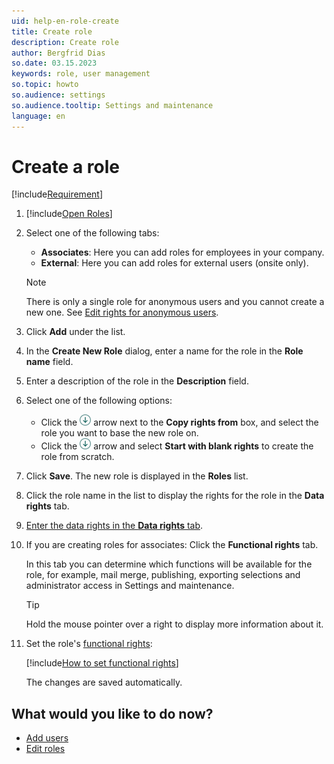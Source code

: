 ```yaml
---
uid: help-en-role-create
title: Create role
description: Create role
author: Bergfrid Dias
so.date: 03.15.2023
keywords: role, user management
so.topic: howto
so.audience: settings
so.audience.tooltip: Settings and maintenance
language: en
---
```


# Create a role

[!include[Requirement](../includes/note-anon-req.md)]

1. [!include[Open Roles](includes/open-roles.md)]

2. Select one of the following tabs:

    * **Associates**: Here you can add roles for employees in your company.
    * **External**:  Here you can add roles for external users (onsite only).

    > [!NOTE]
    > There is only a single role for anonymous users and you cannot create a new one. See [Edit rights for anonymous users][5].

3. Click **Add** under the list.

4. In the **Create New Role** dialog, enter a name for the role in the **Role name** field.

5. Enter a description of the role in the **Description** field.

6. Select one of the following options:

    * Click the ![icon][img5] arrow next to the **Copy rights from** box, and select the role you want to base the new role on.
    * Click the ![icon][img5] arrow and select **Start with blank rights** to create the role from scratch.

7. Click **Save**. The new role is displayed in the **Roles** list.

8. Click the role name in the list to display the rights for the role in the **Data rights** tab.

9. [Enter the data rights in the **Data rights** tab][7].

10. If you are creating roles for associates: Click the **Functional rights** tab.

    In this tab you can determine which functions will be available for the role, for example, mail merge, publishing, exporting selections and administrator access in Settings and maintenance.

    > [!TIP]
    > Hold the mouse pointer over a right to display more information about it.

11. Set the role's [functional rights][6]:

    [!include[How to set functional rights](includes/add-remove-right.md)]

    The changes are saved automatically.

## What would you like to do now?

* [Add users][5]
* [Edit roles][4]

<!-- Referenced links -->
[4]: editing-role.md
[5]: ../add-associate.md
[6]: functional-rights.md
[7]: set-data-rights-for-role.md

<!-- Referenced images -->
[img5]: ../../../../../media/icons/arrow-down.png
